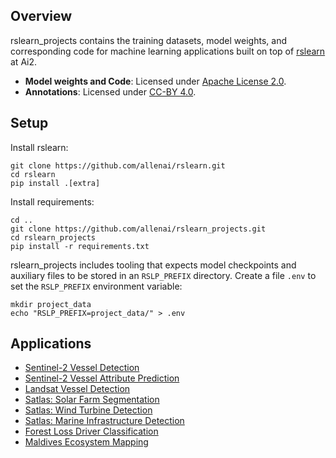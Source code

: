 Overview
--------

rslearn_projects contains the training datasets, model weights, and corresponding code
for machine learning applications built on top of
[rslearn](https://github.com/allenai/rslearn/) at Ai2.

- **Model weights and Code**: Licensed under [Apache License 2.0](LICENSE).
- **Annotations**: Licensed under [CC-BY 4.0](https://creativecommons.org/licenses/by/4.0/).


Setup
-----

Install rslearn:

    git clone https://github.com/allenai/rslearn.git
    cd rslearn
    pip install .[extra]

Install requirements:

    cd ..
    git clone https://github.com/allenai/rslearn_projects.git
    cd rslearn_projects
    pip install -r requirements.txt

rslearn_projects includes tooling that expects model checkpoints and auxiliary files to
be stored in an `RSLP_PREFIX` directory. Create a file `.env` to set the `RSLP_PREFIX`
environment variable:

    mkdir project_data
    echo "RSLP_PREFIX=project_data/" > .env


Applications
------------

- [Sentinel-2 Vessel Detection](docs/sentinel2_vessels.md)
- [Sentinel-2 Vessel Attribute Prediction](docs/sentinel2_vessel_attribute.md)
- [Landsat Vessel Detection](docs/landsat_vessels.md)
- [Satlas: Solar Farm Segmentation](docs/satlas_solar_farm.md)
- [Satlas: Wind Turbine Detection](docs/satlas_wind_turbine.md)
- [Satlas: Marine Infrastructure Detection](docs/satlas_marine_infra.md)
- [Forest Loss Driver Classification](docs/forest_loss_driver.md)
- [Maldives Ecosystem Mapping](docs/maldives_ecosystem_mapping.md)
